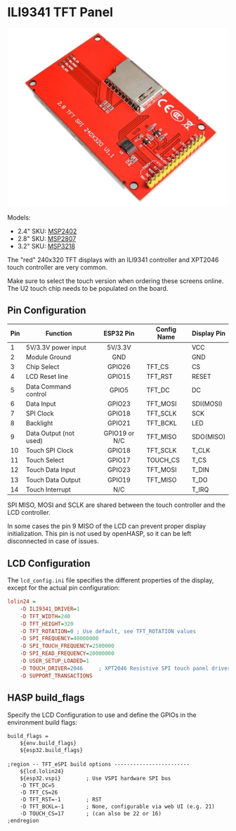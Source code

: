 <h1>ILI9341 TFT Panel</h1>

![Display image](../assets/images/displays/msp2807.png)

Models:

- 2.4" SKU: [MSP2402](http://www.lcdwiki.com/2.4inch_SPI_Module_ILI9341_SKU:MSP2402)
- 2.8" SKU: [MSP2807](http://www.lcdwiki.com/2.8inch_SPI_Module_ILI9341_SKU:MSP2807)
- 3.2" SKU: [MSP3218](http://www.lcdwiki.com/3.2inch_SPI_Module_ILI9341_SKU:MSP3218)

The "red" 240x320 TFT displays with an ILI9341 controller and XPT2046 touch controller are very common.

Make sure to select the touch version when ordering these screens online. The U2 touch chip needs to be populated on the board.

## Pin Configuration

Pin| Function            |ESP32 Pin|Config Name|Display Pin |
---|---------------------| :---:   |-----------|------------|
1  | 5V/3.3V power input | 5V/3.3V |           | VCC
2  | Module Ground       | GND     |           | GND
3  | Chip Select         | GPIO26  | TFT_CS    | CS
4  | LCD Reset line      | GPIO15  | TFT_RST   | RESET
5  | Data Command control| GPIO5   | TFT_DC    | DC
6  | Data Input          | GPIO23  | TFT_MOSI  | SDI(MOSI)
7  | SPI Clock           | GPIO18  | TFT_SCLK  | SCK
8  | Backlight           | GPIO21  | TFT_BCKL  | LED
9  | Data Output (not used) | GPIO19 or N/C    | TFT_MISO  | SDO(MISO)
10 | Touch SPI Clock     | GPIO18  | TFT_SCLK  | T_CLK
11 | Touch Select        | GPIO17  | TOUCH_CS  | T_CS
12 | Touch Data Input    | GPIO23  | TFT_MOSI  | T_DIN
13 | Touch Data Output   | GPIO19  | TFT_MISO  | T_DO
14 | Touch Interrupt     | N/C     |           | T_IRQ

SPI MISO, MOSI and SCLK are shared between the touch controller and the LCD controller.

In some cases the pin 9 MISO of the LCD can prevent proper display initialization.
This pin is not used by openHASP, so it can be left disconnected in case of issues.


## LCD Configuration

The `lcd_config.ini` file specifies the different properties of the display, except for the actual pin configuration:

```ini
lolin24 =
    -D ILI9341_DRIVER=1
    -D TFT_WIDTH=240
    -D TFT_HEIGHT=320
    -D TFT_ROTATION=0 ; Use default, see TFT_ROTATION values
    -D SPI_FREQUENCY=40000000
    -D SPI_TOUCH_FREQUENCY=2500000
    -D SPI_READ_FREQUENCY=20000000
    -D USER_SETUP_LOADED=1
    -D TOUCH_DRIVER=2046     ; XPT2046 Resistive SPI touch panel driver
    -D SUPPORT_TRANSACTIONS
```

## HASP build_flags

Specify the LCD Configuration to use and define the GPIOs in the environment build flags:

```
build_flags =
    ${env.build_flags}
    ${esp32.build_flags}

;region -- TFT_eSPI build options ------------------------
    ${lcd.lolin24}
    ${esp32.vspi}        ; Use VSPI hardware SPI bus
    -D TFT_DC=5
    -D TFT_CS=26 
    -D TFT_RST=-1        ; RST
    -D TFT_BCKL=-1       ; None, configurable via web UI (e.g. 21)
    -D TOUCH_CS=17       ; (can also be 22 or 16)
;endregion
```